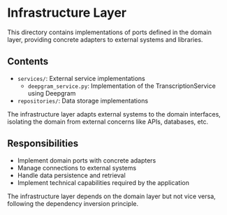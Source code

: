 # Infrastructure Layer

This directory contains implementations of ports defined in the domain layer, providing concrete adapters to external systems and libraries.

## Contents

- `services/`: External service implementations
  - `deepgram_service.py`: Implementation of the TranscriptionService using Deepgram
- `repositories/`: Data storage implementations

The infrastructure layer adapts external systems to the domain interfaces, isolating the domain from external concerns like APIs, databases, etc.

## Responsibilities

- Implement domain ports with concrete adapters
- Manage connections to external systems
- Handle data persistence and retrieval
- Implement technical capabilities required by the application

The infrastructure layer depends on the domain layer but not vice versa, following the dependency inversion principle. 